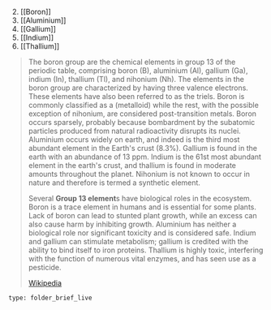 
2) [[Boron]]
3) [[Aluminium]]
4) [[Gallium]]
5) [[Indium]]
6) [[Thallium]]

> The boron group are the chemical elements in group 13 of the periodic table, comprising boron (B), aluminium (Al), gallium (Ga), indium (In), thallium (Tl), and nihonium (Nh). The elements in the boron group are characterized by having three valence electrons. These elements have also been referred to as the triels. Boron is commonly classified as a (metalloid) while the rest, with the possible exception of nihonium, are considered post-transition metals. Boron occurs sparsely, probably because bombardment by the subatomic particles produced from natural radioactivity disrupts its nuclei. Aluminium occurs widely on earth, and indeed is the third most abundant element in the Earth's crust (8.3%). Gallium is found in the earth with an abundance of 13 ppm. Indium is the 61st most abundant element in the earth's crust, and thallium is found in moderate amounts throughout the planet. Nihonium is not known to occur in nature and therefore is termed a synthetic element.
>
> Several **Group 13 element**s have biological roles in the ecosystem. Boron is a trace element in humans and is essential for some plants. Lack of boron can lead to stunted plant growth, while an excess can also cause harm by inhibiting growth. Aluminium has neither a biological role nor significant toxicity and is considered safe. Indium and gallium can stimulate metabolism; gallium is credited with the ability to bind itself to iron proteins. Thallium is highly toxic, interfering with the function of numerous vital enzymes, and has seen use as a pesticide.
>
> [Wikipedia](https://en.wikipedia.org/wiki/Boron%20group)
 
```ccard
type: folder_brief_live
```
 

